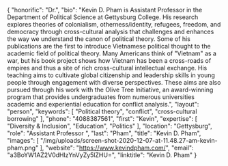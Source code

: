{
  "honorific": "Dr.",
  "bio": "Kevin D. Pham is Assistant Professor in the Department of Political Science at Gettysburg College. His research explores theories of colonialism, otherness/identity, refugees, freedom, and democracy through cross-cultural analysis that challenges and enhances the way we understand the canon of political theory. Some of his publications are the first to introduce Vietnamese political thought to the academic field of political theory. Many Americans think of \"Vietnam\" as a war, but his book project shows how Vietnam has been a cross-roads of empires and thus a site of rich cross-cultural intellectual exchange. His teaching aims to cultivate global citizenship and leadership skills in young people through engagement with diverse perspectives. These aims are also pursued through his work with the Olive Tree Initiative, an award-winning program that provides undergraduates from numerous universities academic and experiential education for conflict analysis.",
  "layout": "person",
  "keywords": [
    "Political theory",
    "conflict",
    "cross-cultural borrowing"
  ],
  "phone": "4088387561",
  "first": "Kevin",
  "expertise": [
    "Diversity & Inclusion",
    "Education",
    "Politics"
  ],
  "location": "Gettysburg",
  "role": "Assistant Professor ",
  "last": "Pham",
  "title": "Kevin D. Pham",
  "images": [
    "/img/uploads/screen-shot-2020-12-07-at-11.48.27-am-kevin-pham.png"
  ],
  "website": "https://www.kevindpham.com/",
  "email": "a3BoYW1AZ2V0dHlzYnVyZy5lZHU=",
  "linktitle": "Kevin D. Pham"
}